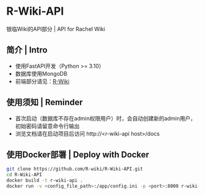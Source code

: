# R-Wiki-API
银临Wiki的API部分 | API for Rachel Wiki

## 简介 | Intro
- 使用FastAPI开发（Python >= 3.10）
- 数据库使用MongoDB
- 前端部分请见：[R-Wiki](https://github.com/yc005/R-Wiki)

## 使用须知 | Reminder
- 首次启动（数据库不存在admin权限用户）时，会自动创建新的admin用户，初始密码请留意命令行输出
- 浏览文档请在启动项目后访问 http://\<r-wiki-api host\>/docs

## 使用Docker部署 | Deploy with Docker
```bash
git clone https://github.com/R-wiki/R-Wiki-API.git
cd R-Wiki-API
docker build -t r-wiki-api .
docker run -v <config_file_path>:/app/config.ini -p <port>:8000 r-wiki-api
```